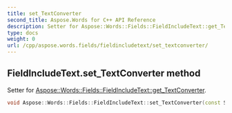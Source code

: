 ```yaml
---
title: set_TextConverter
second_title: Aspose.Words for C++ API Reference
description: Setter for Aspose::Words::Fields::FieldIncludeText::get_TextConverter. 
type: docs
weight: 0
url: /cpp/aspose.words.fields/fieldincludetext/set_textconverter/
---
```

## FieldIncludeText.set_TextConverter method


Setter for [Aspose::Words::Fields::FieldIncludeText::get_TextConverter](./get_textconverter/).

```cpp
void Aspose::Words::Fields::FieldIncludeText::set_TextConverter(const System::String &value)
```

